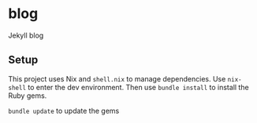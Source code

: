 # blog

Jekyll blog

## Setup

This project uses Nix and `shell.nix` to manage dependencies. Use `nix-shell` to enter the dev environment. Then use `bundle install` to install the Ruby gems.

`bundle update` to update the gems
